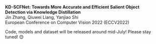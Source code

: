 **KD-SCFNet: Towards More Accurate and Efficient Salient Object Detection via Knowledge Distillation**<br />
Jin Zhang, Qiuwei Liang, Yanjiao Shi<br />
European Conference on Computer Vision 2022 (ECCV2022)<br />

Code, models and dataset will be released around mid-July! Please stay tuned! :blush:
